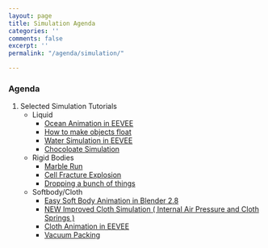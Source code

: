 ```yaml
---
layout: page
title: Simulation Agenda
categories: ''
comments: false
excerpt: ''
permalink: "/agenda/simulation/"

---
```

### Agenda

1. Selected Simulation Tutorials
   * Liquid
     * [Ocean Animation in EEVEE](https://www.youtube.com/watch?v=bEspv3L791M)
     * [How to make objects float](https://www.youtube.com/watch?v=xMDW0lWM130)
     * [Water Simulation in EEVEE](https://www.youtube.com/watch?v=IOtZdysaJEA)
     * [Chocoloate Simulation](https://www.youtube.com/watch?v=pMisxdsfXCg)
   * Rigid Bodies
     * [Marble Run](https://youtu.be/_-JN53Yv45U)
     * [Cell Fracture Explosion](https://www.youtube.com/watch?v=ZG_ZMnKzVTQ)
     * [Dropping a bunch of things](https://www.youtube.com/watch?v=KtjJfWlQ8oE)
   * Softbody/Cloth
     * [Easy Soft Body Animation in Blender 2.8](https://www.youtube.com/watch?v=p8rEHCGfTNs)
     * [NEW Improved Cloth Simulation ( Internal Air Pressure and Cloth Springs )](https://www.youtube.com/watch?v=N2F0poaqhtc)
     * [Cloth Animation in EEVEE](https://www.youtube.com/watch?v=j7TdEzRwgzs)
     * [Vacuum Packing](https://www.youtube.com/watch?v=gFOJ7ul19AE)